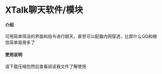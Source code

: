 # XTalk聊天软件/模块

#### 介绍

可用简单简洁的界面和指令进行聊天，甚至可以配置内网穿透，比那什么QQ和微信简单易用多了

#### 使用说明

请下载压缩包然后查看阅读我文件了解使用